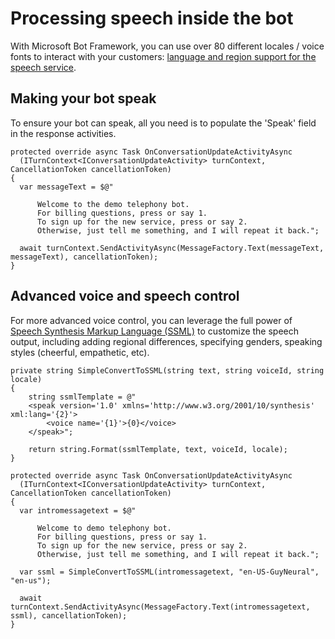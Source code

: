 # Processing speech inside the bot

With Microsoft Bot Framework, you can use over 80 different locales / voice fonts to interact with your customers:  [language and region support for the speech service](https://docs.microsoft.com/en-us/azure/cognitive-services/speech-service/language-support).

## Making your bot speak
To ensure your bot can speak, all you need is to populate the 'Speak' field in the response activities.


```
protected override async Task OnConversationUpdateActivityAsync
  (ITurnContext<IConversationUpdateActivity> turnContext, CancellationToken cancellationToken)
{
  var messageText = $@"
  
      Welcome to the demo telephony bot. 
      For billing questions, press or say 1. 
      To sign up for the new service, press or say 2.
      Otherwise, just tell me something, and I will repeat it back.";

  await turnContext.SendActivityAsync(MessageFactory.Text(messageText, messageText), cancellationToken);
}
```

## Advanced voice and speech control

For more advanced voice control, you can leverage the full power of [Speech Synthesis Markup Language (SSML)](https://docs.microsoft.com/en-us/azure/cognitive-services/speech-service/speech-synthesis-markup) to customize the speech output, including adding regional differences, specifying genders, speaking styles (cheerful, empathetic, etc).

```
private string SimpleConvertToSSML(string text, string voiceId, string locale)
{
    string ssmlTemplate = @"
    <speak version='1.0' xmlns='http://www.w3.org/2001/10/synthesis' xml:lang='{2}'>
        <voice name='{1}'>{0}</voice>
    </speak>";

    return string.Format(ssmlTemplate, text, voiceId, locale);
}

protected override async Task OnConversationUpdateActivityAsync
  (ITurnContext<IConversationUpdateActivity> turnContext, CancellationToken cancellationToken)
{
  var intromessagetext = $@"
  
      Welcome to demo telephony bot. 
      For billing questions, press or say 1. 
      To sign up for the new service, press or say 2.
      Otherwise, just tell me something, and I will repeat it back.";

  var ssml = SimpleConvertToSSML(intromessagetext, "en-US-GuyNeural", "en-us");

  await turnContext.SendActivityAsync(MessageFactory.Text(intromessagetext, ssml), cancellationToken);
}

```
